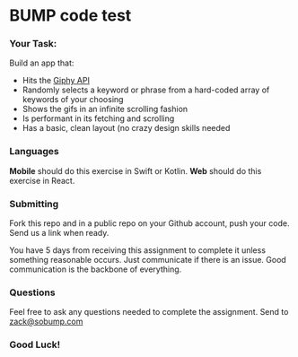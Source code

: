 # BUMP code test

### Your Task: 

Build an app that: 

* Hits the [Giphy API](https://developers.giphy.com/docs/)
* Randomly selects a keyword or phrase from a hard-coded array of keywords of your choosing
* Shows the gifs in an infinite scrolling fashion
* Is performant in its fetching and scrolling
* Has a basic, clean layout (no crazy design skills needed

### Languages 

**Mobile** should do this exercise in Swift or Kotlin. **Web** should do this exercise in React.

### Submitting

Fork this repo and in a public repo on your Github account, push your code.  Send us a link when ready.

You have 5 days from receiving this assignment to complete it unless something reasonable occurs. Just communicate if there is an issue. Good communication is the backbone of everything.

### Questions

Feel free to ask any questions needed to complete the assignment. Send to zack@sobump.com

### Good Luck!
